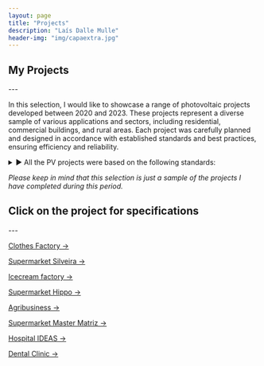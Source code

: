 ```yaml
---
layout: page
title: "Projects"
description: "Laís Dalle Mulle"
header-img: "img/capaextra.jpg"
---
```




<h2>My Projects</h2>
---

In this selection, I would like to showcase a range of photovoltaic projects developed between 2020 and 2023. These projects represent a diverse sample of various applications and sectors, including residential, commercial buildings, and rural areas. Each project was carefully planned and designed in accordance with established standards and best practices, ensuring efficiency and reliability.

<details>
<summary> ▶ All the PV projects were based on the following standards:</summary>
<br> 


<ol>
  <li>ABNT NBR 16690 Standard: This standard establishes the requirements for the design of photovoltaic systems connected to the electrical grid in Brazil. It addresses aspects such as system sizing, component selection, installation, surge protection, among others.</li>
  <li>ABNT NBR 5410 Standard: This standard establishes the rules for low voltage electrical installations, covering aspects such as cable selection and installation, protection devices, grounding and other electrical considerations.</li>
  <li>ABNT NBR 15569 Standard: This standard addresses the guidelines for installing photovoltaic panels in buildings. It includes requirements related to mechanical strength, fastening, fire protection, among others.</li>
  <li>Standard IEC 62446: This international standard establishes the requirements for carrying out tests, inspections and documentation of photovoltaic systems connected to the grid. It defines procedures for verifying system compliance, including performance measurements, visual inspection, and safety testing.</li>
  <li>Electric Utility Regulations: In addition to the regulations mentioned above, it is important to follow the specific guidelines and requirements established by the local electric utility. They may include network connection procedures, installation standards, and documentation requirements.</li>
</ol>


</details>

*Please keep in mind that this selection is just a sample of the projects I have completed during this period.*



<h2>Click on the project for specifications</h2>
---

<a href="https://laisdallemulle.github.io/project1/" target="_blank">Clothes Factory →</a>

<a href="https://laisdallemulle.github.io/project2/" target="_blank">Supermarket Silveira →</a>

<a href="https://laisdallemulle.github.io/project3/" target="_blank">Icecream factory →</a>

<a href="https://laisdallemulle.github.io/project4/" target="_blank">Supermarket Hippo →</a>

<a href="https://laisdallemulle.github.io/project5/" target="_blank">Agribusiness →</a>

<a href="https://laisdallemulle.github.io/project6/" target="_blank">Supermarket Master Matriz →</a>

<a href="https://laisdallemulle.github.io/project7/" target="_blank">Hospital IDEAS →</a>

<a href="https://laisdallemulle.github.io/project8/" target="_blank">Dental Clinic →</a>



